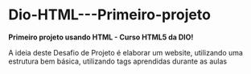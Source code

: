 # Dio-HTML---Primeiro-projeto
**Primeiro projeto usando HTML - Curso HTML5 da DIO!**

A ideia deste Desafio de Projeto é elaborar um website, utilizando uma estrutura bem básica, utilizando tags aprendidas durante as aulas
